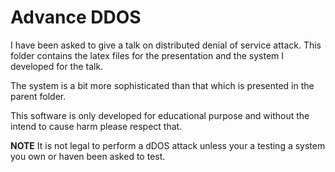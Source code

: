 # Advance DDOS

I have been asked to give a talk on distributed denial of service attack. This folder contains the latex files for the presentation and the system I developed for the talk.

The system is a bit more sophisticated than that which is presented in the parent folder.

This software is only developed for educational purpose and without the intend to cause harm please respect that.

__NOTE__ It is not legal to perform a dDOS attack unless your a testing a system you own or haven been asked to test.
